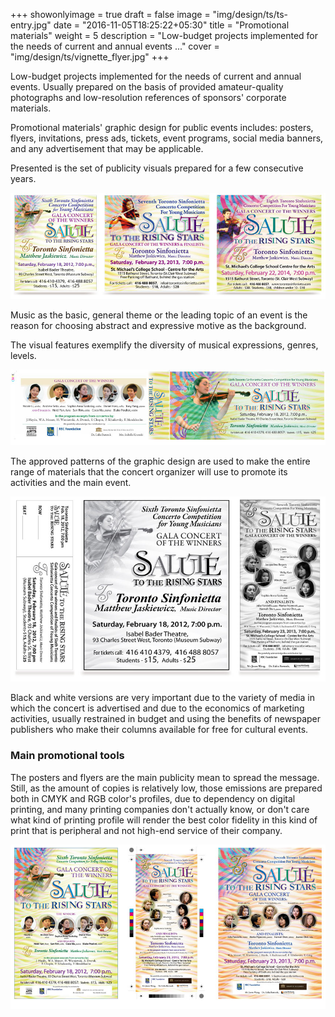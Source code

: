 +++
showonlyimage = true
draft = false
image = "img/design/ts/ts-entry.jpg"
date = "2016-11-05T18:25:22+05:30"
title = "Promotional materials"
weight = 5
description = "Low-budget projects implemented for the needs of current and annual events ..."
cover = "img/design/ts/vignette_flyer.jpg"
+++

Low-budget projects implemented for the needs of current and annual events. Usually prepared on the basis of provided amateur-quality photographs and low-resolution references of sponsors' corporate materials.

Promotional materials' graphic design for public events includes: posters, flyers, invitations, press ads, tickets, event programs, social media banners, and any advertisement that may be applicable.
<!--more-->

Presented is the set of publicity visuals prepared for a few consecutive years.

![sample image](/img/design/ts/press_ads.jpg)

Music as the basic, general theme or the leading topic of an event is the reason for choosing abstract and expressive motive as the background.

The visual features exemplify the diversity of musical expressions, genres, levels.

![sample image](/img/design/ts/flayer_revers_avers_7.jpg)

The approved patterns of the graphic design are used to make the entire range of materials that the concert organizer will use to promote its activities and the main event.

![sample image](/img/design/ts/BW_ad_plus_ticket.jpg)

Black and white versions are very important due to the variety of media in which the concert is advertised and due to the economics of marketing activities, usually restrained in budget and using the benefits of newspaper publishers who make their columns available for free for cultural events.

### Main promotional tools

The posters and flyers are the main publicity mean to spread the message. Still, as the amount of copies is relatively low, those emissions are prepared both in CMYK and RGB color's profiles, due to dependency on digital printing, and many printing companies don't actually know, or don't care what kind of printing profile will render the best color fidelity in this kind of print that is peripheral and not high-end service of their company.

![sample image](/img/design/ts/flyer_posters.jpg)
